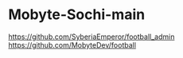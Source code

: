 # Mobyte-Sochi-main

https://github.com/SyberiaEmperor/football_admin
https://github.com/MobyteDev/football
